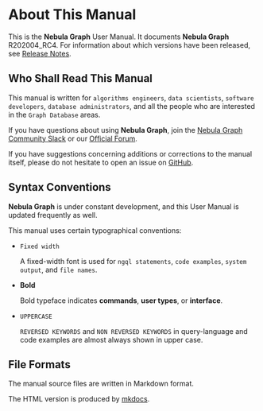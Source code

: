 # About This Manual

This is the **Nebula Graph** User Manual. It documents **Nebula Graph** R202004_RC4.<!-- TODO: update on release --> For information about which versions have been released, see [Release Notes](https://github.com/vesoft-inc/nebula/releases).

## Who Shall Read This Manual

This manual is written for `algorithms engineers`, `data scientists`, `software developers`, `database administrators`, and all the people who are interested in the `Graph Database` areas.

If you have questions about using **Nebula Graph**, join the [Nebula Graph Community Slack](https://join.slack.com/t/nebulagraph/shared_invite/enQtNjIzMjQ5MzE2OTQ2LTM0MjY0MWFlODg3ZTNjMjg3YWU5ZGY2NDM5MDhmOGU2OWI5ZWZjZDUwNTExMGIxZTk2ZmQxY2Q2MzM1OWJhMmY#") or our [Official Forum](https://discuss.nebula-graph.io/).

If you have suggestions concerning additions or corrections to the manual itself, please do not hesitate to open an issue on [GitHub](https://github.com/vesoft-inc/nebula/issues).

## Syntax Conventions

**Nebula Graph** is under constant development, and this User Manual is updated frequently as well.

This manual uses certain typographical conventions:

- `Fixed width`

    A fixed-width font is used for `ngql statements`, `code examples`, `system output`, and `file names`.

- **Bold**

    Bold typeface indicates **commands**, **user types**, or **interface**.

- `UPPERCASE`

    `REVERSED KEYWORDS` and `NON REVERSED KEYWORDS` in query-language and code examples are almost always shown in upper case.

## File Formats

The manual source files are written in Markdown format.

The HTML version is produced by [mkdocs](https://www.mkdocs.org/).
